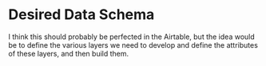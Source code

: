 # Desired Data Schema

I think this should probably be perfected in the Airtable, but the idea would be to define the various layers we need to develop and define the attributes of these layers, and then build them.

